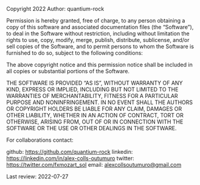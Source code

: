 Copyright 2022 
Author: quantium-rock

Permission is hereby granted, free of charge, to any person obtaining a copy of this software and associated documentation files (the “Software”), to deal in the Software without restriction, including without limitation the rights to use, copy, modify, merge, publish, distribute, sublicense, and/or sell copies of the Software, and to permit persons to whom the Software is furnished to do so, subject to the following conditions:

The above copyright notice and this permission notice shall be included in all copies or substantial portions of the Software.

THE SOFTWARE IS PROVIDED “AS IS”, WITHOUT WARRANTY OF ANY KIND, EXPRESS OR IMPLIED, INCLUDING BUT NOT LIMITED TO THE WARRANTIES OF MERCHANTABILITY, FITNESS FOR A PARTICULAR PURPOSE AND NONINFRINGEMENT. IN NO EVENT SHALL THE AUTHORS OR COPYRIGHT HOLDERS BE LIABLE FOR ANY CLAIM, DAMAGES OR OTHER LIABILITY, WHETHER IN AN ACTION OF CONTRACT, TORT OR OTHERWISE, ARISING FROM, OUT OF OR IN CONNECTION WITH THE SOFTWARE OR THE USE OR OTHER DEALINGS IN THE SOFTWARE.

For collaborations contact:

github: https://github.com/quantium-rock
linkedin: https://linkedin.com/in/alex-colls-outumuro
twitter: https://twitter.com/fxmozart_sol
email: alexcollsoutumuro@gmail.com

Last review: 2022-07-27
